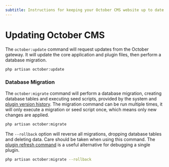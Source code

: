 ```yaml
---
subtitle: Instructions for keeping your October CMS website up to date.
---
```

# Updating October CMS

The `october:update` command will request updates from the October gateway. It will update the core application and plugin files, then perform a database migration.

```bash
php artisan october:update
```

<a id="oc-database-migration"></a>
### Database Migration

The `october:migrate` command will perform a database migration, creating database tables and executing seed scripts, provided by the system and [plugin version history](../plugin/updates.md). The migration command can be run multiple times, it will only execute a migration or seed script once, which means only new changes are applied.

```bash
php artisan october:migrate
```

The `--rollback` option will reverse all migrations, dropping database tables and deleting data. Care should be taken when using this command. The [plugin refresh command](../resources/installing-packages.md#oc-refresh-plugin) is a useful alternative for debugging a single plugin.

```bash
php artisan october:migrate --rollback
```
